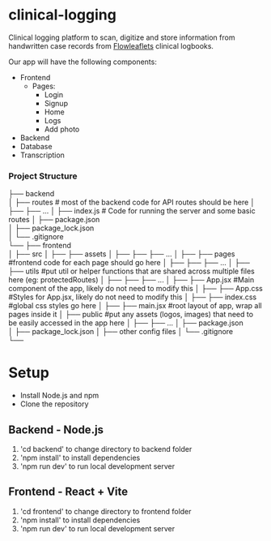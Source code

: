 # clinical-logging
Clinical logging platform to scan, digitize and store information from handwritten case records from [Flowleaflets](https://flowleaflets.org/) clinical logbooks.

Our app will have the following components:
- Frontend
    - Pages:
        - Login
        - Signup
        - Home
        - Logs
        - Add photo
- Backend
- Database
- Transcription

### Project Structure
├── backend                  
│   ├── routes             # most of the backend code for API routes should be here
│   ├── ├── ...
│   ├── index.js           # Code for running the server and some basic routes
│   ├── package.json             
│   ├── package_lock.json          
│   └── .gitignore             
└──
├── frontend             
│   ├── src
│   ├── ├── assets
│   ├── ├── ├── ...
│   ├── ├── pages #frontend code for each page should go here
│   ├── ├── ├── ...
│   ├── ├── utils #put util or helper functions that are shared across multiple files here (eg: protectedRoutes)
│   ├── ├── ├── ...
│   ├── ├── App.jsx #Main component of the app, likely do not need to modify this
│   ├── ├── App.css #Styles for App.jsx, likely do not need to modify this
│   ├── ├── index.css #global css styles go here
│   ├── ├── main.jsx #root layout of app, wrap all pages inside it
│   ├── public #put any assets (logos, images) that need to be easily accessed in the app here
│   ├── ├── ...
│   ├── package.json             
│   ├── package_lock.json
│   ├── other config files
│   └── .gitignore  
└──
# Setup
- Install Node.js and npm
- Clone the repository

## Backend - Node.js
1. 'cd backend' to change directory to backend folder
2. 'npm install' to install dependencies
3. 'npm run dev' to run local development server

## Frontend - React + Vite
1. 'cd frontend' to change directory to frontend folder
2. 'npm install' to install dependencies
3. 'npm run dev' to run local development server
